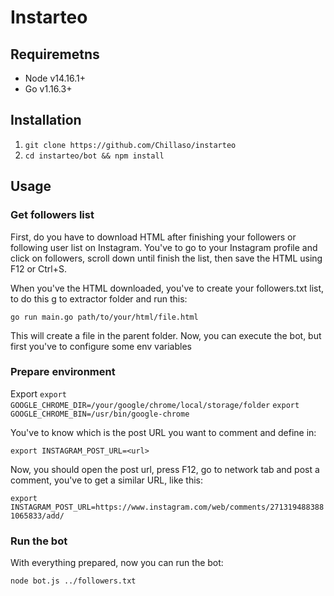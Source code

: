 # Instarteo

## Requiremetns
* Node v14.16.1+
* Go v1.16.3+

## Installation
1. `git clone https://github.com/Chillaso/instarteo`
2. `cd instarteo/bot && npm install`

## Usage

### Get followers list
First, do you have to download HTML after finishing your followers or following user list on Instagram. You've to go to your Instagram profile and click on followers, scroll down until finish the list, then save the HTML using F12 or Ctrl+S.

When you've the HTML downloaded, you've to create your followers.txt list, to do this g to extractor folder and run this: 

`go run main.go path/to/your/html/file.html`

This will create a file in the parent folder. Now, you can execute the bot, but first you've to configure some env variables

### Prepare environment
Export 
 `export GOOGLE_CHROME_DIR=/your/google/chrome/local/storage/folder`
 `export GOOGLE_CHROME_BIN=/usr/bin/google-chrome`

You've to know which is the post URL you want to comment and define in:

 `export INSTAGRAM_POST_URL=<url>`

Now, you should open the post url, press F12, go to network tab and post a comment, you've to get a similar URL, like this:

 `export INSTAGRAM_POST_URL=https://www.instagram.com/web/comments/2713194883881065833/add/`

### Run the bot
With everything prepared, now you can run the bot:

`node bot.js ../followers.txt`

